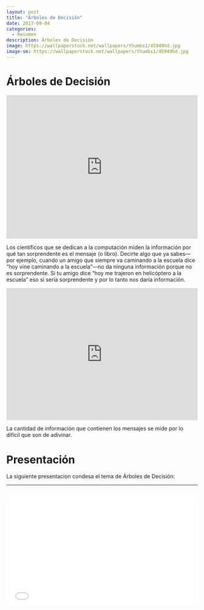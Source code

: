 ```yaml
---
layout: post
title: "Árboles de Decisión"
date: 2017-09-04
categories:
  - Resumen
description: Árboles de Decisión
image: https://wallpaperstock.net/wallpapers/thumbs1/45949hd.jpg
image-sm: https://wallpaperstock.net/wallpapers/thumbs1/45949hd.jpg
---
```


Árboles de Decisión
===================

<div style="width:100%;height:0;padding-bottom:75%;position:relative;"><iframe src="https://giphy.com/embed/8ssA9C1BYg4cE" width="100%" height="100%" style="position:absolute" frameBorder="0" class="giphy-embed" allowFullScreen></iframe></div>

Los científicos que se dedican a la computación miden la información por qué tan sorprendente es el mensaje (o libro). Decirte algo que ya sabes—por ejemplo, cuando un amigo que siempre va caminando a la escuela dice “hoy vine caminando a la escuela”—no da ninguna información porque no es sorprendente. Si tu amigo dice “hoy me trajeron en helicóptero a la escuela” eso sí sería sorprendente y por lo tanto nos daría información.

<div style="width:100%;height:0;padding-bottom:69%;position:relative;"><iframe src="https://giphy.com/embed/vQqeT3AYg8S5O" width="100%" height="100%" style="position:absolute" frameBorder="0" class="giphy-embed" allowFullScreen></iframe></div>

La cantidad de información que contienen los mensajes se mide por lo difícil que son de adivinar.

# Presentación

La siguiente presentacion condesa el tema de Árboles de Decisión:


<hr><br>
<div style="position: relative;
            padding-bottom: 56.25%;
            height: 0;
            overflow: hidden;">
  <iframe style="position: absolute;
                  top:0;
                  left: 0;
                  width: 100%;
                  height: 100%;" src="//slides.com/marcoperez-1/arbol-de-expansion/embed" width="576" height="420" scrolling="no" frameborder="0" webkitallowfullscreen mozallowfullscreen allowfullscreen></iframe>
</div>